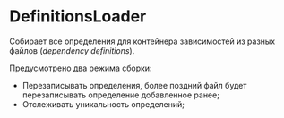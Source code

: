 # DefinitionsLoader
Собирает все определения для контейнера зависимостей из разных файлов (_dependency definitions_).

Предусмотрено два режима сборки:

- Перезаписывать определения, более поздний файл будет перезаписывать определение добавленное ранее;
- Отслеживать уникальность определений;
